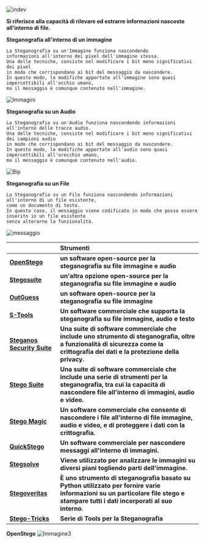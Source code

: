 ![indev](https://user-images.githubusercontent.com/98583912/215269543-0ce0264a-ae6f-4b9c-a5a7-90772366d504.gif)

**Si riferisce alla capacità di rilevare ed estrarre informazioni nascoste all'interno di file.**

**Steganografia all'interno di un immagine**
```
La Steganografia su un'Immagine funziona nascondendo 
informazioni all'interno dei pixel dell'immagine stessa.
Una delle tecniche, consiste nel modificare i bit meno significativi dei pixel 
in modo che corrispondano ai bit del messaggio da nascondere. 
In questo modo, le modifiche apportate all'immagine sono quasi impercettibili all'occhio umano, 
ma il messaggio è comunque contenuto nell'immagine.
```
![Immagini](https://user-images.githubusercontent.com/98583912/215270079-cc5d9bbd-423d-44cf-a8ee-d5db704da39d.png)

**Steganografia su un Audio**
```
La Steganografia su un'Audio funziona nascondendo informazioni all'interno delle tracce audio. 
Una delle tecniche, consiste nel modificare i bit meno significativi dei campioni audio 
in modo che corrispondano ai bit del messaggio da nascondere.
In questo modo, le modifiche apportate all'audio sono quasi impercettibili all'orecchio umano,
ma il messaggio è comunque contenuto nell'audio.
```
![Bip](https://user-images.githubusercontent.com/98583912/215271834-9e3d553a-612c-40cc-b077-5f8d43846360.png)

**Steganografia su un File**
```
La Steganografia su un File funziona nascondendo informazioni all'interno di un file esistente, 
come un documento di testo. 
In questo caso, il messaggio viene codificato in modo che possa essere inserito in un file esistente 
senza alterarne la funzionalità.
```
![messaggio](https://user-images.githubusercontent.com/98583912/215271666-3327b8fe-dc34-4136-a026-3fd3112684cc.png)


||**Strumenti**|
| :--- | :--- |
|[**OpenStego**](https://www.openstego.com/)|**un software open-source per la steganografia su file immagine e audio**|
|[**Stegosuite**](https://github.com/osde8info/stegosuite)|**un'altra opzione open-source per la steganografia su file immagine e audio**|
|[**OutGuess**](https://www.rbcafe.it/software/outguess/)|**un software open-source per la steganografia su file immagine**|
|[**S-Tools**](https://iowin.net/en/s-tools/)|**Un software commerciale che supporta la steganografia su file immagine, audio e testo**|
|[**Steganos Security Suite**](https://www.steganos.com/it/prodotti/steganos-privacy-suite)|**Una suite di software commerciale che include uno strumento di steganografia, oltre a funzionalità di sicurezza come la crittografia dei dati e la protezione della privacy.**|
|[**Stego Suite**](https://stego-suite.software.informer.com/5.2/)|**Una suite di software commerciale che include una serie di strumenti per la steganografia, tra cui la capacità di nascondere file all'interno di immagini, audio e video.**|
|[**Stego Magic**](https://www.softpedia.com/get/Security/Encrypting/StegoMagic.shtml)|**Un software commerciale che consente di nascondere i file all'interno di file immagine, audio e video, e di proteggere i dati con la crittografia.**|
|[**QuickStego**](http://quickcrypto.com/free-steganography-software.html)|**Un software commerciale per nascondere messaggi all'interno di immagini.**|
|[**Stegsolve**](https://wiki.bi0s.in/steganography/stegsolve/)|**Viene utilizzato per analizzare le immagini su diversi piani togliendo parti dell'immagine.**|
|[**Stegoveritas**](https://wiki.bi0s.in/steganography/stegoveritas/)|**È uno strumento di steganografia basato su Python utilizzato per fornire varie informazioni su un particolare file stego e stampare tutti i dati incorporati al suo interno.**|
|[**Stego-Tricks**](https://book.hacktricks.xyz/crypto-and-stego/stego-tricks)|**Serie di Tools per la Steganografia**|

**OpenStego**
![Immagine3](https://user-images.githubusercontent.com/98583912/215270417-f2541ae2-11d2-460c-bb20-cbd64d5bfc7c.gif)

